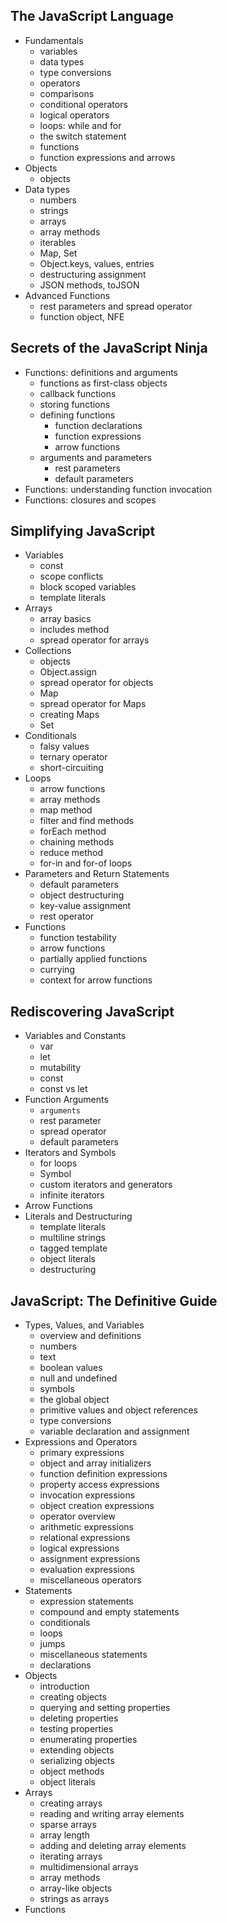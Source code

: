 ## The JavaScript Language
- Fundamentals
  - variables
  - data types
  - type conversions
  - operators
  - comparisons
  - conditional operators
  - logical operators
  - loops: while and for
  - the switch statement
  - functions
  - function expressions and arrows
- Objects
  - objects
- Data types
  - numbers
  - strings
  - arrays
  - array methods
  - iterables
  - Map, Set
  - Object.keys, values, entries
  - destructuring assignment
  - JSON methods, toJSON
- Advanced Functions
  - rest parameters and spread operator
  - function object, NFE

## Secrets of the JavaScript Ninja
- Functions: definitions and arguments
  - functions as first-class objects
  - callback functions
  - storing functions
  - defining functions
    - function declarations
    - function expressions
    - arrow functions
  - arguments and parameters
    - rest parameters
    - default parameters
- Functions: understanding function invocation
- Functions: closures and scopes

## Simplifying JavaScript
- Variables
  - const
  - scope conflicts
  - block scoped variables
  - template literals
- Arrays
  - array basics
  - includes method
  - spread operator for arrays
- Collections
  - objects
  - Object.assign
  - spread operator for objects
  - Map
  - spread operator for Maps
  - creating Maps
  - Set
- Conditionals
  - falsy values
  - ternary operator
  - short-circuiting
- Loops
  - arrow functions
  - array methods
  - map method
  - filter and find methods
  - forEach method
  - chaining methods
  - reduce method
  - for-in and for-of loops
- Parameters and Return Statements
  - default parameters
  - object destructuring
  - key-value assignment
  - rest operator
- Functions
  - function testability
  - arrow functions
  - partially applied functions
  - currying
  - context for arrow functions

## Rediscovering JavaScript
- Variables and Constants
  - var
  - let
  - mutability
  - const
  - const vs let
- Function Arguments
  - `arguments`
  - rest parameter
  - spread operator
  - default parameters
- Iterators and Symbols
  - for loops
  - Symbol
  - custom iterators and generators
  - infinite iterators
- Arrow Functions
- Literals and Destructuring
  - template literals
  - multiline strings
  - tagged template
  - object literals
  - destructuring

## JavaScript: The Definitive Guide
- Types, Values, and Variables
  - overview and definitions
  - numbers
  - text
  - boolean values
  - null and undefined
  - symbols
  - the global object
  - primitive values and object references
  - type conversions
  - variable declaration and assignment
- Expressions and Operators
  - primary expressions
  - object and array initializers
  - function definition expressions
  - property access expressions
  - invocation expressions
  - object creation expressions
  - operator overview
  - arithmetic expressions
  - relational expressions
  - logical expressions
  - assignment expressions
  - evaluation expressions
  - miscellaneous operators
- Statements
  - expression statements
  - compound and empty statements
  - conditionals
  - loops
  - jumps
  - miscellaneous statements
  - declarations
- Objects
  - introduction
  - creating objects
  - querying and setting properties
  - deleting properties
  - testing properties
  - enumerating properties
  - extending objects
  - serializing objects
  - object methods
  - object literals
- Arrays
  - creating arrays
  - reading and writing array elements
  - sparse arrays
  - array length
  - adding and deleting array elements
  - iterating arrays
  - multidimensional arrays
  - array methods
  - array-like objects
  - strings as arrays
- Functions
